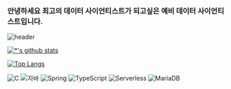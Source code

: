 ### 안녕하세요 최고의 데이터 사이언티스트가 되고싶은 예비 데이터 사이언티스트입니다.
![header](https://capsule-render.vercel.app/api?type=wave&color=auto&height=300&section=header&text=Data%20scientist&fontSize=90)

[![*'s github stats](https://github-readme-stats.vercel.app/api?username=Park-GI-O)](https://github.com/Park-GI-O)

[![Top Langs](https://github-readme-stats.vercel.app/api/top-langs/?username=Park-GI-O)](https://github.com/Park-GI-O/github-readme-stats)

![C](https://img.shields.io/badge/-C-123456?style=flat-square&logo=C&logoColor=black)
![자바](https://img.shields.io/badge/-자바-007396?style=flat&logo=Java&logoColor=ffffff)
![Spring](https://img.shields.io/badge/-Spring-6DB33F?style=for-the-badge&logo=Spring&logoColor=white)
![TypeScript](https://img.shields.io/badge/-TypeScript-3178C6?style=flat-square&logo=TypeScript&logoColor=white)
![Serverless](https://img.shields.io/badge/-Serverless-FD5750?style=flat-square&logo=Serverless&logoColor=magenta)
![MariaDB](https://img.shields.io/badge/-MariaDB-1F305F?style=flat-square&logo=mariadb&logoColor=white)
